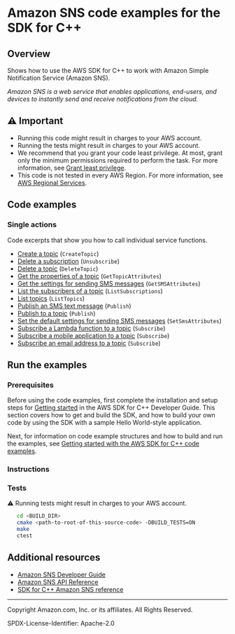 <!--Generated by WRITEME on 2023-03-29 13:24:55.530150 (UTC)-->
# Amazon SNS code examples for the SDK for C++

## Overview

Shows how to use the AWS SDK for C++ to work with Amazon Simple Notification Service (Amazon SNS).

<!--custom.overview.start-->
<!--custom.overview.end-->

*Amazon SNS is a web service that enables applications, end-users, and devices to instantly send and receive notifications from the cloud.*

## ⚠ Important

* Running this code might result in charges to your AWS account.
* Running the tests might result in charges to your AWS account.
* We recommend that you grant your code least privilege. At most, grant only the minimum permissions required to perform the task. For more information, see [Grant least privilege](https://docs.aws.amazon.com/IAM/latest/UserGuide/best-practices.html#grant-least-privilege).
* This code is not tested in every AWS Region. For more information, see [AWS Regional Services](https://aws.amazon.com/about-aws/global-infrastructure/regional-product-services).

<!--custom.important.start-->
<!--custom.important.end-->

## Code examples
### Single actions

Code excerpts that show you how to call individual service functions.

* [Create a topic](create_topic.cpp#L23) (`CreateTopic`)
* [Delete a subscription](unsubscribe.cpp#L23) (`Unsubscribe`)
* [Delete a topic](delete_topic.cpp#L23) (`DeleteTopic`)
* [Get the properties of a topic](get_topic_attributes.cpp#L25) (`GetTopicAttributes`)
* [Get the settings for sending SMS messages](get_sms_type.cpp#L23) (`GetSMSAttributes`)
* [List the subscribers of a topic](list_subscriptions.cpp#L23) (`ListSubscriptions`)
* [List topics](list_topics.cpp#L23) (`ListTopics`)
* [Publish an SMS text message](publish_sms.cpp#L23) (`Publish`)
* [Publish to a topic](publish_to_topic.cpp#L23) (`Publish`)
* [Set the default settings for sending SMS messages](set_sms_type.cpp#L24) (`SetSmsAttributes`)
* [Subscribe a Lambda function to a topic](subscribe_lambda.cpp#L23) (`Subscribe`)
* [Subscribe a mobile application to a topic](subscribe_app.cpp#L23) (`Subscribe`)
* [Subscribe an email address to a topic](subscribe_email.cpp#L18) (`Subscribe`)

## Run the examples

### Prerequisites



Before using the code examples, first complete the installation and setup steps
for [Getting started](https://docs.aws.amazon.com/sdk-for-cpp/v1/developer-guide/getting-started.html) in the AWS SDK for
C++ Developer Guide.
This section covers how to get and build the SDK, and how to build your own code by using the SDK with a
sample Hello World-style application.

Next, for information on code example structures and how to build and run the examples, see [Getting started with the AWS SDK for C++ code examples](https://docs.aws.amazon.com/sdk-for-cpp/v1/developer-guide/getting-started-code-examples.html).


<!--custom.prerequisites.start-->
<!--custom.prerequisites.end-->

### Instructions


<!--custom.instructions.start-->
<!--custom.instructions.end-->


### Tests

⚠ Running tests might result in charges to your AWS account.



```sh
   cd <BUILD_DIR>
   cmake <path-to-root-of-this-source-code> -DBUILD_TESTS=ON
   make
   ctest
```


<!--custom.tests.start-->
<!--custom.tests.end-->

## Additional resources

* [Amazon SNS Developer Guide](https://docs.aws.amazon.com/sns/latest/dg/welcome.html)
* [Amazon SNS API Reference](https://docs.aws.amazon.com/sns/latest/api/welcome.html)
* [SDK for C++ Amazon SNS reference](https://sdk.amazonaws.com/cpp/api/LATEST/aws-cpp-sdk-sns/html/annotated.html)

<!--custom.resources.start-->
<!--custom.resources.end-->

---

Copyright Amazon.com, Inc. or its affiliates. All Rights Reserved.

SPDX-License-Identifier: Apache-2.0